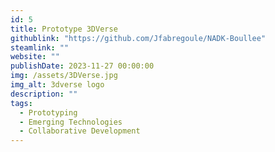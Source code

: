 ```yaml
---
id: 5
title: Prototype 3DVerse
githublink: "https://github.com/Jfabregoule/NADK-Boullee"
steamlink: ""
website: ""
publishDate: 2023-11-27 00:00:00
img: /assets/3DVerse.jpg
img_alt: 3dverse logo
description: ""
tags:
  - Prototyping
  - Emerging Technologies
  - Collaborative Development
---
```

